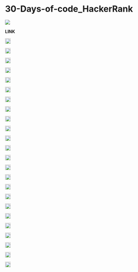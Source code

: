 # 30-Days-of-code_HackerRank

<img src="https://miro.medium.com/max/1036/1*aZgzHh2RITeSGoiFqeqiHg.png">

**LINK**

<a href="https://www.hackerrank.com/domains/tutorials/30-days-of-code"><img src="https://img.shields.io/badge/HackerRank-%233776AB.svg?&style=flat-square&logo=hackerrank&logoColor=white" height=18></a>


<a href="https://www.hackerrank.com/challenges/30-hello-world"><img src="https://img.shields.io/badge/Day_0-%233776AB.svg?&style=flat-square&logo=hackerrank&logoColor=white" height=18></a>


<a href="https://www.hackerrank.com/challenges/30-data-types/problem"><img src="https://img.shields.io/badge/Day_1-%233776AB.svg?&style=flat-square&logo=hackerrank&logoColor=white" height=18></a>

<a href="https://www.hackerrank.com/challenges/30-operators/problem"><img src="https://img.shields.io/badge/Day_2-%233776AB.svg?&style=flat-square&logo=hackerrank&logoColor=white" height=18></a>

<a href="https://www.hackerrank.com/challenges/30-conditional-statements/problem"><img src="https://img.shields.io/badge/Day_3-%233776AB.svg?&style=flat-square&logo=hackerrank&logoColor=white" height=18></a>

<a href="https://www.hackerrank.com/challenges/30-class-vs-instance/problem"><img src="https://img.shields.io/badge/Day_4-%233776AB.svg?&style=flat-square&logo=hackerrank&logoColor=white" height=18></a>

<a href="https://www.hackerrank.com/challenges/30-loops/problem"><img src="https://img.shields.io/badge/Day_5-%233776AB.svg?&style=flat-square&logo=hackerrank&logoColor=white" height=18></a>

<a href="https://www.hackerrank.com/challenges/30-review-loop/problem"><img src="https://img.shields.io/badge/Day_6-%233776AB.svg?&style=flat-square&logo=hackerrank&logoColor=white" height=18></a>

<a href="https://www.hackerrank.com/challenges/30-arrays/problem"><img src="https://img.shields.io/badge/Day_7-%233776AB.svg?&style=flat-square&logo=hackerrank&logoColor=white" height=18></a>

<a href="https://www.hackerrank.com/challenges/30-dictionaries-and-maps/problem"><img src="https://img.shields.io/badge/Day_8-%233776AB.svg?&style=flat-square&logo=hackerrank&logoColor=white" height=18></a>

<a href="https://www.hackerrank.com/challenges/30-recursion/problem"><img src="https://img.shields.io/badge/Day_9-%233776AB.svg?&style=flat-square&logo=hackerrank&logoColor=white" height=18></a>

<a href="https://www.hackerrank.com/challenges/30-binary-numbers/problem"><img src="https://img.shields.io/badge/Day_10-%233776AB.svg?&style=flat-square&logo=hackerrank&logoColor=white" height=18></a>

<a href="https://www.hackerrank.com/challenges/30-2d-arrays/problem"><img src="https://img.shields.io/badge/Day_11-%233776AB.svg?&style=flat-square&logo=hackerrank&logoColor=white" height=18></a>

<a href="https://www.hackerrank.com/challenges/30-inheritance/problem"><img src="https://img.shields.io/badge/Day_12-%233776AB.svg?&style=flat-square&logo=hackerrank&logoColor=white" height=18></a>

<a href="https://www.hackerrank.com/challenges/30-abstract-classes/problem"><img src="https://img.shields.io/badge/Day_13-%233776AB.svg?&style=flat-square&logo=hackerrank&logoColor=white" height=18></a>

<a href="https://www.hackerrank.com/challenges/30-scope/problem"><img src="https://img.shields.io/badge/Day_14-%233776AB.svg?&style=flat-square&logo=hackerrank&logoColor=white" height=18></a>

<a href="https://www.hackerrank.com/challenges/30-linked-list/problem"><img src="https://img.shields.io/badge/Day_15-%233776AB.svg?&style=flat-square&logo=hackerrank&logoColor=white" height=18></a>

<a href="https://www.hackerrank.com/challenges/30-exceptions-string-to-integer/problem"><img src="https://img.shields.io/badge/Day_16-%233776AB.svg?&style=flat-square&logo=hackerrank&logoColor=white" height=18></a>

<a href="https://www.hackerrank.com/challenges/30-more-exceptions/problem"><img src="https://img.shields.io/badge/Day_17-%233776AB.svg?&style=flat-square&logo=hackerrank&logoColor=white" height=18></a>

<a href="https://www.hackerrank.com/challenges/30-queues-stacks/problem"><img src="https://img.shields.io/badge/Day_18-%233776AB.svg?&style=flat-square&logo=hackerrank&logoColor=white" height=18></a>

<a href="https://www.hackerrank.com/challenges/30-interfaces/problem"><img src="https://img.shields.io/badge/Day_19-%233776AB.svg?&style=flat-square&logo=hackerrank&logoColor=white" height=18></a>

<a href="https://www.hackerrank.com/challenges/30-sorting/problem"><img src="https://img.shields.io/badge/Day_20-%233776AB.svg?&style=flat-square&logo=hackerrank&logoColor=white" height=18></a>

<a href="https://www.hackerrank.com/challenges/30-generics/problem"><img src="https://img.shields.io/badge/Day_21-%233776AB.svg?&style=flat-square&logo=hackerrank&logoColor=white" height=18></a>

<a href="https://www.hackerrank.com/challenges/30-binary-search-trees/problem"><img src="https://img.shields.io/badge/Day_22-%233776AB.svg?&style=flat-square&logo=hackerrank&logoColor=white" height=18></a>
